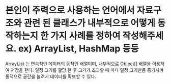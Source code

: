 # 본인이 주력으로 사용하는 언어에서 자료구조와 관련 된 클래스가 내부적으로 어떻게 동작하는지 한 가지 사례를 정하여 작성해주세요. ex) ArrayList, HashMap 등등

ArrayList 는 연속적인 데이터의 동적인 배열이며, 내부적으로 Object[] 배열을 이용하여 저장을 한다. 일정 크기를 할당 한 후 크기가 초과할 때 마다 일정 크기만큼 증가시켜 동적으로 공간을 늘려서 데이터를 확보할 수 있다.

